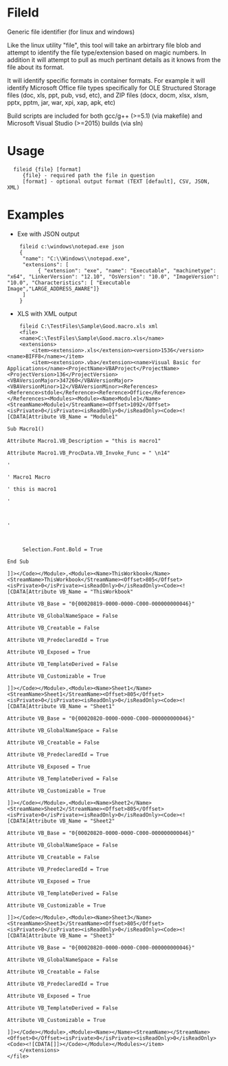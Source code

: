 # FileId
Generic file identifier (for linux and windows)

Like the linux utility "file", this tool will take an arbirtrary file blob and attempt to identify the file type/extension based on magic numbers. In addition it will attempt to pull as much pertinant details as it knows from the file about its format.

It will identify specific formats in container formats. For example it will identify Microsoft Office file types specifically for OLE Structured Storage files (doc, xls, ppt, pub, vsd, etc), and ZIP files (docx, docm, xlsx, xlsm, pptx, pptm, jar, war, xpi, xap, apk,   etc)

Build scripts are included for both gcc/g++ (>=5.1) (via makefile) and Microsoft Visual Studio (>=2015) builds (via sln)

# Usage
```
  fileid {file} [format]
	 {file} - required path the file in question
	 [format] - optional output format (TEXT [default], CSV, JSON, XML)
```

# Examples
* Exe with JSON output
```
	fileid c:\windows\notepad.exe json
	{
	 "name": "C:\\Windows\\notepad.exe",
	 "extensions": [
		  { "extension": "exe", "name": "Executable", "machinetype": "x64", "LinkerVersion": "12.10", "OsVersion": "10.0", "ImageVersion": "10.0", "Characteristics": [ "Executable Image","LARGE_ADDRESS_AWARE"]}
	 ]
	}
```
* XLS with XML output
```
	fileid C:\TestFiles\Sample\Good.macro.xls xml
	<file>
	<name>C:\TestFiles\Sample\Good.macro.xls</name>
	<extensions>
		<item><extension>.xls</extension><version>1536</version><name>BIFF8</name></item>
		<item><extension>.vba</extension><name>Visual Basic for Applications</name><ProjectName>VBAProject</ProjectName><ProjectVersion>136</ProjectVersion><VBAVersionMajor>347260</VBAVersionMajor><VBAVersionMinor>12</VBAVersionMinor><References><Reference>stdole</Reference><Reference>Office</Reference></References><Modules><Module><Name>Module1</Name><StreamName>Module1</StreamName><Offset>1092</Offset><isPrivate>0</isPrivate><isReadOnly>0</isReadOnly><Code><![CDATA[Attribute VB_Name = "Module1"

Sub Macro1()

Attribute Macro1.VB_Description = "this is macro1"

Attribute Macro1.VB_ProcData.VB_Invoke_Func = " \n14"

'

' Macro1 Macro

' this is macro1

'



'



	 Selection.Font.Bold = True

End Sub

]]></Code></Module>,<Module><Name>ThisWorkbook</Name><StreamName>ThisWorkbook</StreamName><Offset>805</Offset><isPrivate>0</isPrivate><isReadOnly>0</isReadOnly><Code><![CDATA[Attribute VB_Name = "ThisWorkbook"

Attribute VB_Base = "0{00020819-0000-0000-C000-000000000046}"

Attribute VB_GlobalNameSpace = False

Attribute VB_Creatable = False

Attribute VB_PredeclaredId = True

Attribute VB_Exposed = True

Attribute VB_TemplateDerived = False

Attribute VB_Customizable = True

]]></Code></Module>,<Module><Name>Sheet1</Name><StreamName>Sheet1</StreamName><Offset>805</Offset><isPrivate>0</isPrivate><isReadOnly>0</isReadOnly><Code><![CDATA[Attribute VB_Name = "Sheet1"

Attribute VB_Base = "0{00020820-0000-0000-C000-000000000046}"

Attribute VB_GlobalNameSpace = False

Attribute VB_Creatable = False

Attribute VB_PredeclaredId = True

Attribute VB_Exposed = True

Attribute VB_TemplateDerived = False

Attribute VB_Customizable = True

]]></Code></Module>,<Module><Name>Sheet2</Name><StreamName>Sheet2</StreamName><Offset>805</Offset><isPrivate>0</isPrivate><isReadOnly>0</isReadOnly><Code><![CDATA[Attribute VB_Name = "Sheet2"

Attribute VB_Base = "0{00020820-0000-0000-C000-000000000046}"

Attribute VB_GlobalNameSpace = False

Attribute VB_Creatable = False

Attribute VB_PredeclaredId = True

Attribute VB_Exposed = True

Attribute VB_TemplateDerived = False

Attribute VB_Customizable = True

]]></Code></Module>,<Module><Name>Sheet3</Name><StreamName>Sheet3</StreamName><Offset>805</Offset><isPrivate>0</isPrivate><isReadOnly>0</isReadOnly><Code><![CDATA[Attribute VB_Name = "Sheet3"

Attribute VB_Base = "0{00020820-0000-0000-C000-000000000046}"

Attribute VB_GlobalNameSpace = False

Attribute VB_Creatable = False

Attribute VB_PredeclaredId = True

Attribute VB_Exposed = True

Attribute VB_TemplateDerived = False

Attribute VB_Customizable = True

]]></Code></Module>,<Module><Name></Name><StreamName></StreamName><Offset>0</Offset><isPrivate>0</isPrivate><isReadOnly>0</isReadOnly><Code><![CDATA[]]></Code></Module></Modules></item>
	</extensions>
</file>


```
